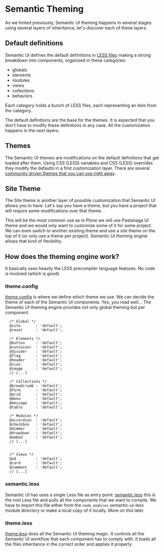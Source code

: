 # Semantic Theming

As we hinted previously, Semantic UI theming happens in several stages using several layers of inheritance, let's discover each of these layers.

## Default definitions

Semantic UI defines the default definitions in [LESS
files](https://github.com/Semantic-Org/Semantic-UI/tree/master/src/definitions)
making a strong breakdown into components, organized in these categories:

 * globals
 * elements
 * modules
 * views
 * collections
 * behaviors

Each category holds a bunch of LESS files, each representing an item from the category.

The default definitions are the base for the themes. It is expected that you don't have to modify these definitions in any case. All the customization happens in the next layers.

## Themes

The Semantic UI themes are modifications on the default definitions that get loaded after them. Using CSS (LESS) variables and CSS (LESS) overrides they modify the defaults in a first customization layer. There are several [community driven themes that you can use right away](https://github.com/Semantic-Org/Semantic-UI/tree/master/src/themes).

## Site Theme

The Site theme is another layer of possible customization that Semantic UI allows you to have. Let's say you have a theme, but you have a project that will require some modifications over that theme.

This will be the most common use as in Plone we will use Pastanaga UI theme and we would only want to customize some of it for some project. We can even switch to another existing theme and use a site theme on the top of it (or only use a theme per project). Semantic UI theming engine allows that kind of flexibility.

## How does the theming engine work?

It basically uses heavily the LESS precompiler language features. No code is involved (which is good).

### theme.config

[theme.config](https://github.com/Semantic-Org/Semantic-UI/blob/master/src/theme.config.example) is where we define which theme we use. We can decide the theme of each of the Semantic UI components. Yes, you read well... The Semantic UI theming engine provides not only global theming but per component.

```less
  /* Global */
  @site       : 'default';
  @reset      : 'default';

  /* Elements */
  @button     : 'default';
  @container  : 'default';
  @divider    : 'default';
  @flag       : 'default';
  @header     : 'default';
  @icon       : 'default';
  @image      : 'default';
  // [...]

  /* Collections */
  @breadcrumb : 'default';
  @form       : 'default';
  @grid       : 'default';
  @menu       : 'default';
  @message    : 'default';
  @table      : 'default';

  /* Modules */
  @accordion  : 'default';
  @checkbox   : 'default';
  @dimmer     : 'default';
  @dropdown   : 'default';
  @embed      : 'default';
  // [...]


  /* Views */
  @ad         : 'default';
  @card       : 'default';
  @comment    : 'default';
  // [...]

```


### semantic.less

Semantic UI has uses a single Less file as entry point: [semantic.less](https://github.com/Semantic-Org/Semantic-UI/tree/master/src/themes) this is the root Less file and pulls all the components that we want to compile. We have to import this file either from the `node_modules` semantic-ui-less module directory or make a local copy of it locally. More on this later.

### theme.less

[theme.less](https://github.com/Semantic-Org/Semantic-UI/blob/master/src/theme.less) does all the Semantic UI theming magic. It controls all the Semantic UI workflow that each component has to comply with. It loads all the files inheritance in the correct order and applies it properly.
